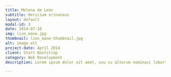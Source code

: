 ```yaml
---
title: Melena de León
subtitle: Hericium erinaceus
layout: default
modal-id: 3
date: 2014-07-16
img: lion_mane.jpg
thumbnail: lion_mane-thumbnail.jpg
alt: image-alt
project-date: April 2014
client: Start Bootstrap
category: Web Development
description: Lorem ipsum dolor sit amet, usu cu alterum nominavi lobortis. At duo novum diceret. Tantas apeirian vix et, usu sanctus postulant inciderint ut, populo diceret necessitatibus in vim. Cu eum dicam feugiat noluisse.

---
```

